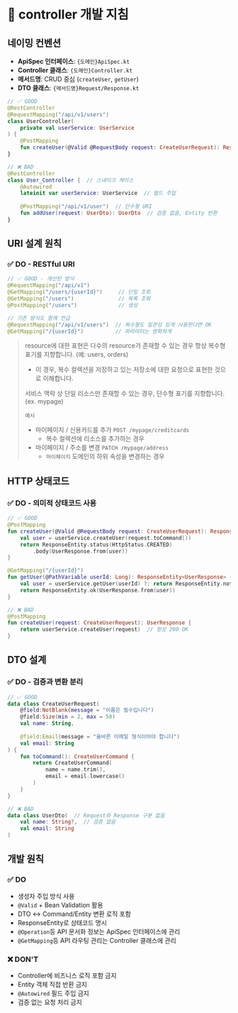# 🎯 controller 개발 지침

## 네이밍 컨벤션

- **ApiSpec 인터페이스**: `{도메인}ApiSpec.kt`   
- **Controller 클래스**: `{도메인}Controller.kt`  
- **메서드명**: CRUD 중심 (`createUser`, `getUser`)
- **DTO 클래스**: `{메서드명}Request/Response.kt`

```kotlin
// ✅ GOOD
@RestController
@RequestMapping("/api/v1/users")
class UserController(
    private val userService: UserService
) {
    @PostMapping
    fun createUser(@Valid @RequestBody request: CreateUserRequest): ResponseEntity<UserResponse>
}

// ❌ BAD
@RestController
class User_Controller {  // 스네이크 케이스
    @Autowired
    lateinit var userService: UserService  // 필드 주입
    
    @PostMapping("/api/v1/user")  // 단수형 URI
    fun addUser(request: UserDto): UserDto  // 검증 없음, Entity 반환
}
```

## URI 설계 원칙

### ✅ DO - RESTful URI

```kotlin
// ✅ GOOD - 개선된 방식
@RequestMapping("/api/v1")
@GetMapping("/users/{userId}")     // 단일 조회
@GetMapping("/users")              // 목록 조회  
@PostMapping("/users")             // 생성

// 기존 방식도 함께 언급
@RequestMapping("/api/v1/users")  // 복수형도 일관성 있게 사용한다면 OK
@GetMapping("/{userId}")          // 파라미터는 명확하게
```

> resource에 대한 표현은 다수의 resource가 존재할 수 있는 경우 항상 복수형 표기를 지향합니다. (예: users, orders)
> - 이 경우, 복수 컬렉션을 저장하고 있는 저장소에 대한 요청으로 표현한 것으로 이해합니다.
>  
> 서비스 맥락 상 단일 리소스만 존재할 수 있는 경우, 단수형 표기를 지향합니다. (ex. mypage)
>
> `예시`
> - 마이페이지 / 신용카드를 추가 `POST /mypage/creditcards`
>   - 복수 컬렉션에 리소스를 추가하는 경우 
> - 마이페이지 / 주소를 변경 `PATCH /mypage/address`
>   - `마이페이지` 도메인의 하위 속성을 변경하는 경우

## HTTP 상태코드

### ✅ DO - 의미적 상태코드 사용

```kotlin
// ✅ GOOD
@PostMapping
fun createUser(@Valid @RequestBody request: CreateUserRequest): ResponseEntity<UserResponse> {
    val user = userService.createUser(request.toCommand())
    return ResponseEntity.status(HttpStatus.CREATED)
        .body(UserResponse.from(user))
}

@GetMapping("/{userId}")
fun getUser(@PathVariable userId: Long): ResponseEntity<UserResponse> {
    val user = userService.getUser(userId) ?: return ResponseEntity.notFound().build()
    return ResponseEntity.ok(UserResponse.from(user))
}

// ❌ BAD
@PostMapping
fun createUser(request: CreateUserRequest): UserResponse {
    return userService.createUser(request)  // 항상 200 OK
}
```

## DTO 설계

### ✅ DO - 검증과 변환 분리

```kotlin
// ✅ GOOD
data class CreateUserRequest(
    @field:NotBlank(message = "이름은 필수입니다")
    @field:Size(min = 2, max = 50)
    val name: String,
    
    @field:Email(message = "올바른 이메일 형식이어야 합니다")
    val email: String
) {
    fun toCommand(): CreateUserCommand {
        return CreateUserCommand(
            name = name.trim(),
            email = email.lowercase()
        )
    }
}

// ❌ BAD
data class UserDto(  // Request와 Response 구분 없음
    val name: String?,  // 검증 없음
    val email: String
)
```

## 개발 원칙

### ✅ DO
- 생성자 주입 방식 사용
- `@Valid` + Bean Validation 활용
- DTO ↔ Command/Entity 변환 로직 포함
- ResponseEntity로 상태코드 명시
- `@Operation`등 API 문서화 정보는 ApiSpec 인터페이스에 관리
- `@GetMapping`등 API 라우팅 관리는 Controller 클래스에 관리

### ❌ DON'T
- Controller에 비즈니스 로직 포함 금지
- Entity 객체 직접 반환 금지
- `@Autowired` 필드 주입 금지
- 검증 없는 요청 처리 금지
